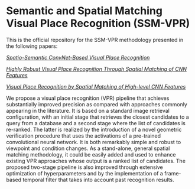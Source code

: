 # Semantic and Spatial Matching Visual Place Recognition (SSM-VPR)
This is the official repository for the SSM-VPR methodology presented in the following papers:

*[Spatio-Semantic ConvNet-Based Visual Place Recognition](https://arxiv.org/abs/1909.07671)*

*[Highly Robust Visual Place Recognition Through Spatial Matching of CNN Features](https://www.researchgate.net/publication/335715895_Highly_Robust_Visual_Place_Recognition_Through_Spatial_Matching_of_CNN_Features)*

*[Visual Place Recognition by Spatial Matching of High-level CNN Features](https://www.researchgate.net/publication/338841595_Visual_Place_Recognition_by_Spatial_Matching_of_High-level_CNN_Features)*

We propose a visual place recognition (VPR) pipeline 
that achieves  substantially improved precision as compared with approaches commonly appearing in the literature. 
It is based on a standard image retrieval configuration, with an initial stage that retrieves the closest candidates 
to a query from a database and a second stage where the list of candidates is re-ranked. 
The latter is realized by the introduction of a novel geometric verification procedure that uses the activations of a 
pre-trained convolutional neural network. It is both remarkably simple and robust to viewpoint and condition changes. 
As a stand-alone, general spatial matching methodology, it could be easily added and used to enhance existing  VPR 
approaches whose output is a ranked list of candidates. The proposed two-stage pipeline is also improved through extensive 
optimization of hyperparameters and by the implementation of a frame-based temporal filter that takes into account past 
recognition results.
